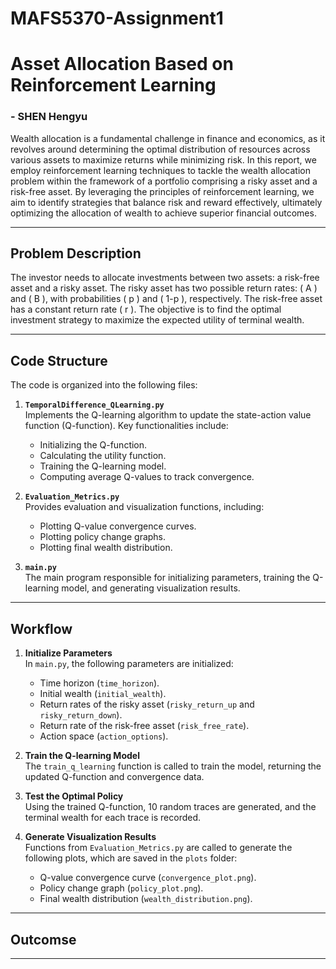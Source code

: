 # MAFS5370-Assignment1

# Asset Allocation Based on Reinforcement Learning
### - SHEN Hengyu

Wealth allocation is a fundamental challenge in finance and economics, as it revolves around determining the optimal distribution of resources across various assets to maximize returns while minimizing risk. In this report, we employ reinforcement learning techniques to tackle the wealth allocation problem within the framework of a portfolio comprising a risky asset and a risk-free asset. By leveraging the principles of reinforcement learning, we aim to identify strategies that balance risk and reward effectively, ultimately optimizing the allocation of wealth to achieve superior financial outcomes.

---

## Problem Description

The investor needs to allocate investments between two assets: a risk-free asset and a risky asset. The risky asset has two possible return rates: \( A \) and \( B \), with probabilities \( p \) and \( 1-p \), respectively. The risk-free asset has a constant return rate \( r \). The objective is to find the optimal investment strategy to maximize the expected utility of terminal wealth.

---

## Code Structure

The code is organized into the following files:

1. **`TemporalDifference_QLearning.py`**  
   Implements the Q-learning algorithm to update the state-action value function (Q-function). Key functionalities include:
   - Initializing the Q-function.
   - Calculating the utility function.
   - Training the Q-learning model.
   - Computing average Q-values to track convergence.

2. **`Evaluation_Metrics.py`**  
   Provides evaluation and visualization functions, including:
   - Plotting Q-value convergence curves.
   - Plotting policy change graphs.
   - Plotting final wealth distribution.

3. **`main.py`**  
   The main program responsible for initializing parameters, training the Q-learning model, and generating visualization results.

---

## Workflow

1. **Initialize Parameters**  
   In `main.py`, the following parameters are initialized:
   - Time horizon (`time_horizon`).
   - Initial wealth (`initial_wealth`).
   - Return rates of the risky asset (`risky_return_up` and `risky_return_down`).
   - Return rate of the risk-free asset (`risk_free_rate`).
   - Action space (`action_options`).

2. **Train the Q-learning Model**  
   The `train_q_learning` function is called to train the model, returning the updated Q-function and convergence data.

3. **Test the Optimal Policy**  
   Using the trained Q-function, 10 random traces are generated, and the terminal wealth for each trace is recorded.

4. **Generate Visualization Results**  
   Functions from `Evaluation_Metrics.py` are called to generate the following plots, which are saved in the `plots` folder:
   - Q-value convergence curve (`convergence_plot.png`).
   - Policy change graph (`policy_plot.png`).
   - Final wealth distribution (`wealth_distribution.png`).

---

## Outcomse



---

